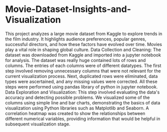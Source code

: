 # Movie-Dataset-Insights-and-Visualization
This project analyzes a large movie dataset from Kaggle to explore trends in the film industry. It highlights audience preferences, popular genres, successful directors, and how these factors have evolved over time. Movies play a vital role in shaping global culture.
Data Collection and Cleaning:
The dataset was downloaded from Kaggle and imported into a jupyter notebook for
analysis. The dataset was really huge contained lots of rows and columns. The entries of
each columns were of different datatypes.
The first step involved removing unnecessary columns that were not relevant for the
current visualization process. Next, duplicated rows were eliminated, data types were
ascertained, and any missing values were corrected. All these steps were performed using
pandas library of python in jupyter notebook.
Data Exploration and Visualization:
This step involved evaluating the data&#39;s accuracy and detecting possible problems.
We visualized some of the columns using simple line and bar charts,
demonstrating the basics of data visualization using Python libraries such as
Matplotlib and Seaborn. A correlation heatmap was created to show the
relationships between different numerical variables, providing information that
would be helpful in subsequent visualization stage.
